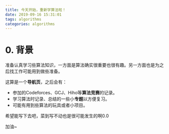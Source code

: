 ```yaml
---
title: 今天开始，重新学算法啦！
date: 2019-09-16 15:31:01
tags: algorithms
categories: algorithms
---
```


# 0. 背景 #
准备认真学习些算法知识，一方面是算法确实很重要也很有趣。另一方面也是为之后找工作可能用到做些准备。

这算是一个**导航页**，之后会有：

- 参加的Codeforces、GCJ、Hiho等**算法竞赛**的记录。
- 学习算法时记录、总结的一些小**专题**以方便复习。
- 可能有用到些算法的玩具或者小项目。

希望能写下去吧，菜到写不动也是很可能发生的啊0.0

加油~
 
